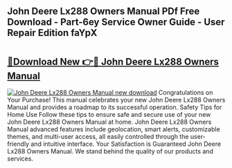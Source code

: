 ## John Deere Lx288 Owners Manual PDf Free Download - Part-6ey Service Owner Guide - User Repair Edition faYpX

# <h2><a href="http://bc95372.oget.top/?id=John+Deere+Lx288+Owners+Manual">🔗Download New 👉🔴 John Deere Lx288 Owners Manual</a></h2>

[![John Deere Lx288 Owners Manual new download](https://i.imgur.com/5g1atiW.png)](http://bc95372.oget.top/?id=John+Deere+Lx288+Owners+Manual)
Congratulations on Your Purchase! This manual celebrates your new John Deere Lx288 Owners Manual and provides a roadmap to its successful operation. Safety Tips for Home Use Follow these tips to ensure safe and secure use of your new John Deere Lx288 Owners Manual at home. John Deere Lx288 Owners Manual advanced features include geolocation, smart alerts, customizable themes, and multi-user access, all easily controlled through the user-friendly and intuitive interface. Your Satisfaction is Guaranteed John Deere Lx288 Owners Manual. We stand behind the quality of our products and services.
